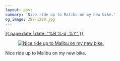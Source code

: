 ```yaml
---
layout: post
summary: 'Nice ride up to Malibu on my new bike.'
og_image: 287-1280.jpg
---
```


<div class="post">
 <time>
  <a href="/287">
   {{ page.date | date: "%B %-d, %Y" }}
  </a>
 </time>
 <a href="/287">
  <figure data-taken="2/9/2014">
   <img alt="Nice ride up to Malibu on my new bike." sizes="(min-width: 700px) 50vw, calc(100vw - 2rem)" src="{{ site.assets_url }}/287-640.jpg" srcset="{{ site.assets_url }}/287-1280.jpg 1280w, {{ site.assets_url }}/287-960.jpg 960w, {{ site.assets_url }}/287-640.jpg 640w, {{ site.assets_url }}/287-320.jpg 320w"/>
  </figure>
 </a>
 <span>
  Nice ride up to Malibu on my new bike.
 </span>
</div>
